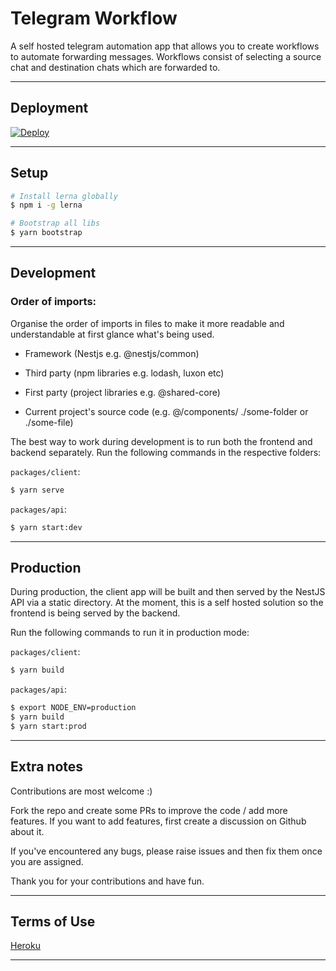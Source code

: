 # Telegram Workflow

A self hosted telegram automation app that allows you to create workflows to automate forwarding messages. Workflows consist of selecting a source chat and destination chats which are forwarded to.

---

## Deployment

<a href="https://heroku.com/deploy?template=https://github.com/m-t-a97/telegram-workflow">
  <img src="https://www.herokucdn.com/deploy/button.svg" alt="Deploy">
</a>

---

## Setup

```bash
# Install lerna globally
$ npm i -g lerna

# Bootstrap all libs
$ yarn bootstrap
```

---

## Development

### Order of imports:

Organise the order of imports in files to make it more readable and understandable at first glance what's being used.

- Framework (Nestjs e.g. @nestjs/common)

- Third party (npm libraries e.g. lodash, luxon etc)

- First party (project libraries e.g. @shared-core)

- Current project's source code (e.g. @/components/ ./some-folder or ./some-file)

The best way to work during development is to run both the frontend and backend separately. Run the following commands in the respective folders:

`packages/client`:

```bash
$ yarn serve
```

`packages/api`:

```bash
$ yarn start:dev
```

---

## Production

During production, the client app will be built and then served by the NestJS API via a static directory. At the moment, this is a self hosted solution so the frontend is being served by the backend.

Run the following commands to run it in production mode:

`packages/client`:

```bash
$ yarn build
```

`packages/api`:

```bash
$ export NODE_ENV=production
$ yarn build
$ yarn start:prod
```

---

## Extra notes

Contributions are most welcome :)

Fork the repo and create some PRs to improve the code / add more features. If you want to add features, first create a discussion on Github about it.

If you've encountered any bugs, please raise issues and then fix them once you are assigned.

Thank you for your contributions and have fun.

---

## Terms of Use

[Heroku](https://www.heroku.com/policy/heroku-elements-terms)

---

